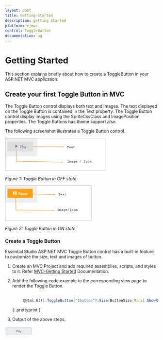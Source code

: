 ```yaml
---
layout: post
title: Getting-Started
description: getting started
platform: ejmvc
control: ToggleButton
documentation: ug
---
```


# Getting Started

This section explains briefly about how to create a ToggleButton in your ASP.NET MVC application.

## Create your first Toggle Button in MVC

The Toggle Button control displays both text and images. The text displayed on the Toggle Button is contained in the Text property. The Toggle Button control display images using the SpriteCssClass and ImagePosition properties. The Toggle Buttons has theme support also.

The following screenshot illustrates a Toggle Button control. 

![](Getting-Started_images/Getting-Started_img1.png)



_Figure 1: Toggle Button in OFF state_ 

![](Getting-Started_images/Getting-Started_img2.png)



_Figure 2: Toggle Button in ON state_



### Create a Toggle Button

Essential Studio ASP.NET MVC Toggle Button control has a built-in feature to customize the size, text and images of button.



1. Create an MVC Project and add required assemblies, scripts, and styles to it.  Refer [MVC-Getting Started](http://help.syncfusion.com/ug/js/Documents/gettingstartedwithmv.htm) Documentation.
2. Add the following code example to the corresponding view page to render the Toggle Button. 

   ~~~ js

		@Html.EJ().ToggleButton("tbutton").Size(ButtonSize.Mini).ShowRoundedCorner(true).DefaultText("Play")

   ~~~
   {:.prettyprint }

3. Output of the above steps.



![](Getting-Started_images/Getting-Started_img3.png)





